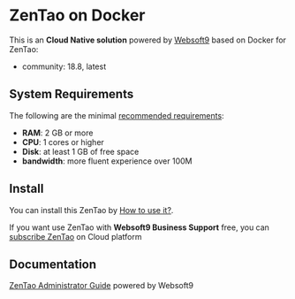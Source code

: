 # ZenTao on Docker  

This is an **Cloud Native solution** powered by [Websoft9](https://www.websoft9.com) based on Docker for ZenTao:
 - community:  18.8, latest

## System Requirements

The following are the minimal [recommended requirements](https://hub.docker.com/r/easysoft/zentao):

* **RAM**: 2 GB or more
* **CPU**: 1 cores or higher
* **Disk**: at least 1 GB of free space
* **bandwidth**: more fluent experience over 100M  

## Install

You can install this ZenTao by [How to use it?](https://github.com/Websoft9/docker-library#how-to-use-it).   

If you want use ZenTao with **Websoft9 Business Support** free, you can [subscribe ZenTao](https://www.websoft9.com/apps) on Cloud platform

## Documentation

[ZenTao Administrator Guide](https://support.websoft9.com/docs/zentao) powered by Websoft9
